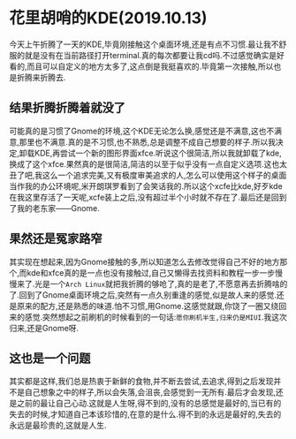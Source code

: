 # 花里胡哨的KDE(2019.10.13)

今天上午折腾了一天的KDE,毕竟刚接触这个桌面环境,还是有点不习惯.最让我不舒服的就是没有在当前路径打开terminal.真的每次都要让我cd吗.不过感觉确实是好看的,而且可以自定义的地方太多了,这点倒是我挺喜欢的.毕竟第一次接触,所以也是折腾来折腾去.

## 结果折腾折腾着就没了

可能真的是习惯了Gnome的环境,这个KDE无论怎么换,感觉还是不满意,这也不满意,那里也不满意.真的是不习惯,也不熟悉,总是调整不成自己想要的样子.所以我决定,卸载KDE,再尝试一个新的图形界面xfce.听说这个很简洁,所以我就卸载了kde,换成了这个xfce.果然真的是很简洁,简洁的以至于似乎没有一点自定义选项.这也太丑了吧,我这么一个追求完美,又有极度审美追求的人,怎么可以使用这个样子的桌面当作我的办公环境呢,米开朗琪罗看到了会笑话我的.所以这个xcfe比kde,好歹kde在我这里存活了一天呢,xcfe装上之后,没有超过半个小时就不存在了.最后还是回到了我的老东家——Gnome.

## 果然还是冤家路窄

其实现在想起来,因为Gnome接触的多,所以知道怎么去修改觉得自己不好的地方那个,而kde和xfce真的是一点也没有接触过,自己又懒得去找资料和教程一步一步慢慢来了.光是一个`Arch Linux`就把我折腾的够呛了,真的是老了,不愿意再去折腾啥的了.回到了Gnome桌面环境之后,突然有一点久别重逢的感觉,似是故人来的感觉.还是原来的配方,还是熟悉的味道.怕不习惯,用Gnome.这感觉就跟,你饶了一圈又绕回来的感觉.突然想起之前刷机的时候看到的一句话:`愿你刷机半生,归来仍是MIUI`.我这次归来,还是Gnome呀.

## 这也是一个问题

其实都是这样,我们总是热衷于新鲜的食物,并不断去尝试,去追求,得到之后发现并不是自己想象之中的样子,所以会失落,会沮丧,会感觉到一无所有.最后才会发现,还是之前的最让自己心动.这就是人生呀,得不到的,没有的总感觉是最好的,当已有的失去的时候,才知道自己本该珍惜的,在意的是什么.得不到的永远是最好的,失去的永远是最珍贵的,这就是人生.
